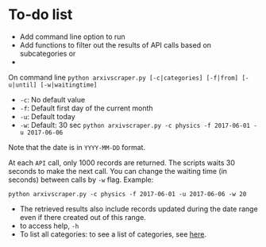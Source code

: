 # To-do list

* Add command line option to run
* Add functions to filter out the results of API calls based on subcategories
or 
*









On command line
`python arxivscraper.py [-c|categories] [-f|from] [-u|until] [-w|waitingtime]`

* `-c`: No default value
* `-f`: Default first day of the current month
* `-u`: Default today
* `-w`: Default: 30 sec
`python arxivscraper.py -c physics -f 2017-06-01 -u 2017-06-06`

Note that the date is in `YYYY-MM-DD` format.

At each `API` call, only 1000 records are returned. The scripts waits 30 seconds to make the next call. You can change the waiting time (in seconds) between calls by `-w` flag. Example:

`python arxivscraper.py -c physics -f 2017-06-01 -u 2017-06-06 -w 20`

* The retrieved results also include records updated during the date range even if there created out of this range.
* to access help, `-h`
* To list all categories: to see a list of categories, see [here]().
